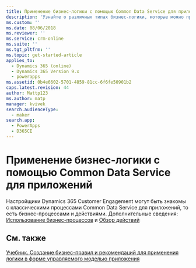 ```yaml
---
title: Применение бизнес-логики с помощью Common Data Service для приложений | MicrosoftDocs
description: 'Узнайте о различных типах бизнес-логики, которые можно применять в вашем приложении'
ms.custom: ''
ms.date: 08/06/2018
ms.reviewer: ''
ms.service: crm-online
ms.suite: ''
ms.tgt_pltfrm: ''
ms.topic: get-started-article
applies_to:
  - Dynamics 365 (online)
  - Dynamics 365 Version 9.x
  - powerapps
ms.assetid: 0b4e6602-5701-4859-81cc-6f6fe50901b2
caps.latest.revision: 44
author: Mattp123
ms.author: matp
manager: kvivek
search.audienceType:
  - maker
search.app:
  - PowerApps
  - D365CE
---
```

# <a name="apply-business-logic-with-common-data-service-for-apps"></a>Применение бизнес-логики с помощью Common Data Service для приложений

Настройщики Dynamics 365 Customer Engagement могут быть знакомы с классическими процессами Common Data Service для приложений, то есть бизнес-процессами и действиями. Дополнительные сведения: [Использование бизнес-процессов](/flow/workflow-processes) и [Обзор действий](/flow/actions)
  
## <a name="see-also"></a>См. также  
[Учебник. Создание бизнес-правил и рекомендаций для применения логики в форме управляемого моделью приложения](../model-driven-apps/create-business-rules-recommendations-apply-logic-form.md)
